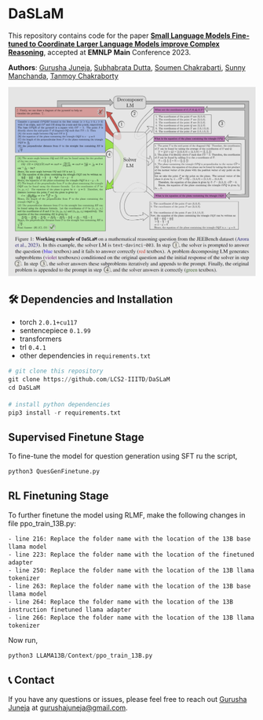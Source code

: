 # DaSLaM

This repository contains code for the paper [**Small Language Models Fine-tuned to Coordinate Larger Language Models improve Complex Reasoning**](https://arxiv.org/pdf/2310.18338.pdf), accepted at **EMNLP Main** Conference 2023.


**Authors**: [Gurusha Juneja](https://gurusha01.github.io/), [Subhabrata Dutta](), [Soumen Chakrabarti](), [ Sunny Manchanda](), [Tanmoy Chakraborty](https://www.tanmoychak.com/)

<p align="center">
  <img width="800px" src="main.png" >
</p>


## 🛠 Dependencies and Installation
- torch `2.0.1+cu117`
- sentencepiece `0.1.99`
- transformers
- trl `0.4.1`
- other dependencies in `requirements.txt`

```python
# git clone this repository
git clone https://github.com/LCS2-IIITD/DaSLaM
cd DaSLaM

# install python dependencies
pip3 install -r requirements.txt
```

## Supervised Finetune Stage
To fine-tune the model for question generation using SFT ru the script,

```python
python3 QuesGenFinetune.py
```

## RL Finetuning Stage
To further finetune the model using RLMF, make the following changes in file ppo_train_13B.py:
```
- line 216: Replace the folder name with the location of the 13B base llama model
- line 223: Replace the folder name with the location of the finetuned adapter
- line 250: Replace the folder name with the location of the 13B llama tokenizer 
- line 263: Replace the folder name with the location of the 13B base llama model
- line 264: Replace the folder name with the location of the 13B instruction finetuned llama adapter
- line 266: Replace the folder name with the location of the 13B llama tokenizer
```

Now run,
```python
python3 LLAMA13B/Context/ppo_train_13B.py
```

## 📞 Contact
If you have any questions or issues, please feel free to reach out [Gurusha Juneja](https://gurusha01.github.io/) at <a href="mailto:gurushajuneja@gmail.com">gurushajuneja@gmail.com</a>.


